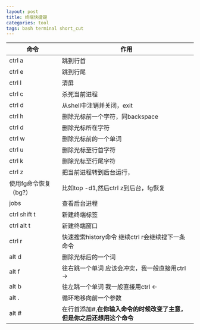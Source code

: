 ```yaml
---
layout: post
title: 终端快捷键
categories: tool
tags: bash terminal short_cut
---
```


|命令　|作用|
|-|-|
|ctrl a	|跳到行首|
|ctrl e|跳到行尾
|ctrl l	|清屏
|ctrl c	|杀死当前进程
|ctrl d	|从shell中注销并关闭，exit
|ctrl h	|删除光标前一个字符，同backspace
|ctrl d | 删除光标所在字符
|ctrl w	|删除光标前的一个单词
|ctrl u	|删除光标至行首字符
|ctrl k	|删除光标至行尾字符
|ctrl z	|把当前进程转到后台运行，
|使用fg命令恢复（bg?）|比如top -d1,然后ctrl z到后台，fg恢复
|jobs|查看后台进程|
|ctrl shift t	|新建终端标签
|ctrl alt t	|新建终端窗口
|ctrl r	|快速搜索history命令 继续ctrl r会继续搜下一条命令
|alt d	|删除光标后的一个词
|alt f	|往右跳一个单词 应该会冲突，我一般直接用ctrl ->
|alt b	|往左跳一个单词 我一般直接用ctrl \<-
|alt .|循环地移向前一个参数|
|alt #|在行首添加#,**在你输入命令的时候改变了主意，但是你之后还想用这个命令**|